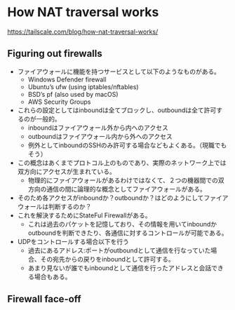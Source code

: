 # How NAT traversal works
https://tailscale.com/blog/how-nat-traversal-works/

## Figuring out firewalls
* ファイアウォールに機能を持つサービスとして以下のようなものがある。
    * Windows Defender firewall
    * Ubuntu’s ufw (using iptables/nftables)
    * BSD’s pf (also used by macOS)
    * AWS  Security Groups
* これらの設定としてはinboundは全てブロックし、outboundは全て許可するのが一般的。
    * inboundはファイアウォール外から内へのアクセス
    * outboundはファイアウォール内から外へのアクセス
    * 例外としてinboundのSSHのみ許可する場合などもよくある。（現職でもそう）
* この概念はあくまでプロトコル上のものであり、実際のネットワーク上では双方向にアクセスが生まれている。
    * 物理的にファイアウォールがあるわけではなくて、２つの機器間での双方向の通信の間に論理的な概念としてファイアウォールがある。
* そのため各アクセスがinboundか？outboundか？はどのようにしてファイアウォールは判断するのか？
* これを解決するためにStateFul Firewallがある。
    * これは過去のパケットを記憶しており、その情報を用いてinboundかoutboundを判断できたり、各通信に対するコントロールが可能である。
* UDPをコントロールする場合以下を行う
    * 過去にあるアドレス:ポートがoutboundとして通信を行なっていた場合、その宛先からの戻りをinboundとして許可する。
    * あまり見ないが誰でもinboundとして通信を行ったアドレスと会話できる場合もある。


## Firewall face-off
